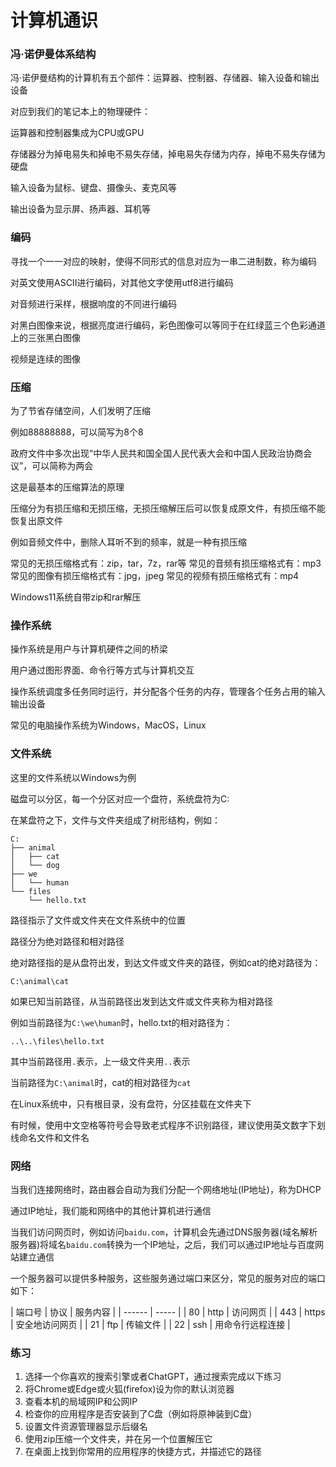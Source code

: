 # 计算机通识

### 冯·诺伊曼体系结构

冯·诺伊曼结构的计算机有五个部件：运算器、控制器、存储器、输入设备和输出设备

对应到我们的笔记本上的物理硬件：

运算器和控制器集成为CPU或GPU

存储器分为掉电易失和掉电不易失存储，掉电易失存储为内存，掉电不易失存储为硬盘

输入设备为鼠标、键盘、摄像头、麦克风等

输出设备为显示屏、扬声器、耳机等

### 编码

寻找一个一一对应的映射，使得不同形式的信息对应为一串二进制数，称为编码

对英文使用ASCII进行编码，对其他文字使用utf8进行编码

对音频进行采样，根据响度的不同进行编码

对黑白图像来说，根据亮度进行编码，彩色图像可以等同于在红绿蓝三个色彩通道上的三张黑白图像

视频是连续的图像


### 压缩

为了节省存储空间，人们发明了压缩

例如88888888，可以简写为8个8

政府文件中多次出现“中华人民共和国全国人民代表大会和中国人民政治协商会议”，可以简称为两会

这是最基本的压缩算法的原理

压缩分为有损压缩和无损压缩，无损压缩解压后可以恢复成原文件，有损压缩不能恢复出原文件

例如音频文件中，删除人耳听不到的频率，就是一种有损压缩

常见的无损压缩格式有：zip，tar，7z，rar等
常见的音频有损压缩格式有：mp3
常见的图像有损压缩格式有：jpg，jpeg
常见的视频有损压缩格式有：mp4

Windows11系统自带zip和rar解压

### 操作系统

操作系统是用户与计算机硬件之间的桥梁

用户通过图形界面、命令行等方式与计算机交互

操作系统调度多任务同时运行，并分配各个任务的内存，管理各个任务占用的输入输出设备

常见的电脑操作系统为Windows，MacOS，Linux

### 文件系统

这里的文件系统以Windows为例

磁盘可以分区，每一个分区对应一个盘符，系统盘符为C:

在某盘符之下，文件与文件夹组成了树形结构，例如：

```
C:
├── animal
│   ├── cat
│   └── dog
├── we
│   └── human
└── files
    └── hello.txt
```

路径指示了文件或文件夹在文件系统中的位置

路径分为绝对路径和相对路径

绝对路径指的是从盘符出发，到达文件或文件夹的路径，例如cat的绝对路径为：

`C:\animal\cat`

如果已知当前路径，从当前路径出发到达文件或文件夹称为相对路径

例如当前路径为`C:\we\human`时，hello.txt的相对路径为：

`..\..\files\hello.txt`

其中当前路径用`.`表示，上一级文件夹用`..`表示

当前路径为`C:\animal`时，cat的相对路径为`cat`

在Linux系统中，只有根目录，没有盘符，分区挂载在文件夹下

有时候，使用中文空格等符号会导致老式程序不识别路径，建议使用英文数字下划线命名文件和文件名

### 网络

当我们连接网络时，路由器会自动为我们分配一个网络地址(IP地址)，称为DHCP

通过IP地址，我们能和网络中的其他计算机进行通信

当我们访问网页时，例如访问`baidu.com`，计算机会先通过DNS服务器(域名解析服务器)将域名`baidu.com`转换为一个IP地址，之后，我们可以通过IP地址与百度网站建立通信

一个服务器可以提供多种服务，这些服务通过端口来区分，常见的服务对应的端口如下：

| 端口号 | 协议  | 服务内容         |
| ------ | ----- |
| 80     | http  | 访问网页         |
| 443    | https | 安全地访问网页   |
| 21     | ftp   | 传输文件         |
| 22     | ssh   | 用命令行远程连接 |

### 练习

1. 选择一个你喜欢的搜索引擎或者ChatGPT，通过搜索完成以下练习
2. 将Chrome或Edge或火狐(firefox)设为你的默认浏览器
3. 查看本机的局域网IP和公网IP
4. 检查你的应用程序是否安装到了C盘（例如将原神装到C盘）
5. 设置文件资源管理器显示后缀名
6. 使用zip压缩一个文件夹，并在另一个位置解压它
7. 在桌面上找到你常用的应用程序的快捷方式，并描述它的路径